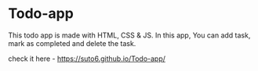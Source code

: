 # Todo-app
This todo app is made with HTML, CSS &amp; JS. In this app, You can add task, mark as completed and delete the task. 

check it here -  https://suto6.github.io/Todo-app/
